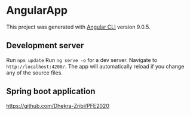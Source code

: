 # AngularApp

This project was generated with [Angular CLI](https://github.com/angular/angular-cli) version 9.0.5.

## Development server

Run `npm update`
Run `ng serve -o` for a dev server. Navigate to `http://localhost:4200/`. The app will automatically reload if you change any of the source files.

## Spring boot application

https://github.com/Dhekra-Zribi/PFE2020

